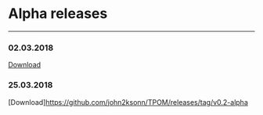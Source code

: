 # Alpha releases
---
### 02.03.2018
[Download](https://github.com/john2ksonn/TPOM/releases/tag/v0.1-alpha)

### 25.03.2018
[Download]https://github.com/john2ksonn/TPOM/releases/tag/v0.2-alpha
